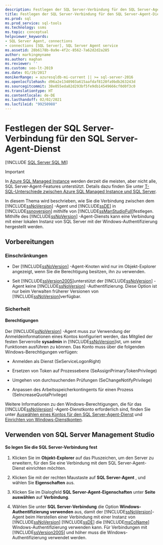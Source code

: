 ```yaml
---
description: Festlegen der SQL Server-Verbindung für den SQL Server-Agent-Dienst
title: Festlegen der SQL Server-Verbindung für den SQL Server-Agent-Dienst
ms.prod: sql
ms.prod_service: sql-tools
ms.technology: ssms
ms.topic: conceptual
helpviewer_keywords:
- SQL Server Agent, connections
- connections [SQL Server], SQL Server Agent service
ms.assetid: 28b6178b-0a9e-4f2c-8562-7a62d2d2a285
author: markingmyname
ms.author: maghan
ms.reviewer: ''
ms.custom: seo-lt-2019
ms.date: 01/19/2017
monikerRange: = azuresqldb-mi-current || >= sql-server-2016
ms.openlocfilehash: d96a2e1340903a615aafdaf8120fa9bdb263243d
ms.sourcegitcommit: 38e055eda82d293bf5fe9db14549666cf0d0f3c0
ms.translationtype: HT
ms.contentlocale: de-DE
ms.lasthandoff: 02/02/2021
ms.locfileid: "99250988"
---
```

# <a name="set-the-sql-server-connection-for-the-sql-server-agent-service"></a>Festlegen der SQL Server-Verbindung für den SQL Server-Agent-Dienst

[!INCLUDE [SQL Server SQL MI](../../includes/applies-to-version/sql-asdbmi.md)]

> [!IMPORTANT]  
> In [Azure SQL Managed Instance](/azure/sql-database/sql-database-managed-instance) werden derzeit die meisten, aber nicht alle, SQL Server-Agent-Features unterstützt. Details dazu finden Sie unter [T-SQL-Unterschiede zwischen Azure SQL Managed Instance und SQL Server](/azure/sql-database/sql-database-managed-instance-transact-sql-information#sql-server-agent).

In diesem Thema wird beschrieben, wie Sie die Verbindung zwischen dem [!INCLUDE[ssNoVersion](../../includes/ssnoversion-md.md)] -Agent und [!INCLUDE[ssDE](../../includes/ssde_md.md)] in [!INCLUDE[ssnoversion](../../includes/ssnoversion-md.md)] mithilfe von [!INCLUDE[ssManStudioFull](../../includes/ssmanstudiofull-md.md)]festlegen. Mithilfe des [!INCLUDE[ssNoVersion](../../includes/ssnoversion-md.md)] -Agent-Diensts kann eine Verbindung mit einer lokalen Instanz von SQL Server mit der Windows-Authentifizierung hergestellt werden.  
  
## <a name="before-you-begin"></a><a name="BeforeYouBegin"></a>Vorbereitungen  
  
### <a name="limitations-and-restrictions"></a><a name="Restrictions"></a>Einschränkungen  
  
-   Der [!INCLUDE[ssNoVersion](../../includes/ssnoversion-md.md)] -Agent-Knoten wird nur im Objekt-Explorer angezeigt, wenn Sie die Berechtigung besitzen, ihn zu verwenden.  
  
-   Seit [!INCLUDE[ssVersion2005](../../includes/ssversion2005-md.md)]unterstützt der [!INCLUDE[ssNoVersion](../../includes/ssnoversion-md.md)] -Agent keine [!INCLUDE[ssNoVersion](../../includes/ssnoversion-md.md)] -Authentifizierung. Diese Option ist nur beim Verwalten früherer Versionen von [!INCLUDE[ssNoVersion](../../includes/ssnoversion-md.md)]verfügbar.  
  
### <a name="security"></a><a name="Security"></a>Sicherheit  
  
#### <a name="permissions"></a><a name="Permissions"></a>Berechtigungen  
Der [!INCLUDE[ssNoVersion](../../includes/ssnoversion-md.md)] -Agent muss zur Verwendung der Anmeldeinformationen eines Kontos konfiguriert werden, das Mitglied der festen Serverrolle **sysadmin** in [!INCLUDE[ssNoVersion](../../includes/ssnoversion-md.md)]ist, um seine Funktionen ausführen zu können. Das Konto muss über die folgenden Windows-Berechtigungen verfügen:  
  
-   Anmelden als Dienst (SeServiceLogonRight)  
  
-   Ersetzen von Token auf Prozessebene (SeAssignPrimaryTokenPrivilege)  
  
-   Umgehen von durchsuchenden Prüfungen (SeChangeNotifyPrivilege)  
  
-   Anpassen des Arbeitsspeicherkontingents für einen Prozess (SeIncreaseQuotaPrivilege)  
  
Weitere Informationen zu den Windows-Berechtigungen, die für das [!INCLUDE[ssNoVersion](../../includes/ssnoversion-md.md)] -Agent-Dienstkonto erforderlich sind, finden Sie unter [Auswählen eines Kontos für den SQL Server-Agent-Dienst](../../ssms/agent/select-an-account-for-the-sql-server-agent-service.md) und [Einrichten von Windows-Dienstkonten](../../database-engine/configure-windows/configure-windows-service-accounts-and-permissions.md).  
  
## <a name="using-sql-server-management-studio"></a><a name="SSMSProcedure"></a>Verwenden von SQL Server Management Studio  
  
#### <a name="to-set-the-sql-server-connection"></a>So legen Sie die SQL Server-Verbindung fest  
  
1.  Klicken Sie im **Objekt-Explorer** auf das Pluszeichen, um den Server zu erweitern, für den Sie eine Verbindung mit dem SQL Server-Agent-Dienst einrichten möchten.  
  
2.  Klicken Sie mit der rechten Maustaste auf **SQL Server-Agent** , und wählen Sie **Eigenschaften** aus.  
  
3.  Klicken Sie im Dialogfeld **SQL Server-Agent-Eigenschaften** unter **Seite auswählen** auf **Verbindung**.  
  
4.  Wählen Sie unter **SQL Server-Verbindung** die Option **Windows-Authentifizierung verwenden** aus, damit der [!INCLUDE[ssNoVersion](../../includes/ssnoversion-md.md)]-Agent beim Herstellen einer Verbindung mit einer Instanz von [!INCLUDE[ssNoVersion](../../includes/ssnoversion-md.md)] [!INCLUDE[ssDE](../../includes/ssde_md.md)] die [!INCLUDE[msCoName](../../includes/msconame_md.md)] Windows-Authentifizierung verwenden kann. Für Verbindungen mit [!INCLUDE[ssVersion2005](../../includes/ssversion2005-md.md)] und höher muss die Windows-Authentifizierung verwendet werden.  
